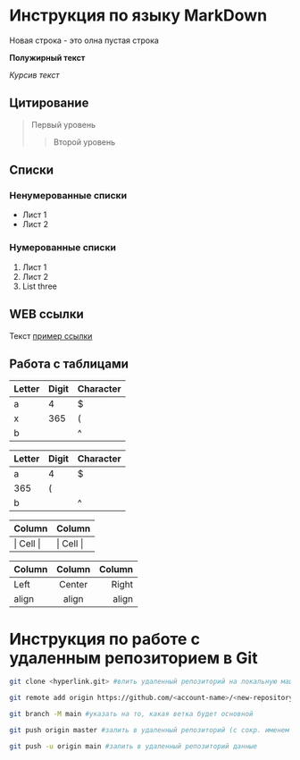 # Инструкция по языку MarkDown

Новая строка - это олна пустая строка

**Полужирный текст**

*Курсив текст*

## Цитирование
> Первый уровень
>> Второй уровень

## Списки
### Ненумерованные списки
* Лист 1
* Лист 2
### Нумерованные списки
1. Лист 1
2. Лист 2
3. List three

## WEB ссылки
Текст [пример ссылки](http.example.com "Всплывающая подсказка")

## Работа с таблицами

Letter | Digit | Character
------ | ------|----------
a      | 4     | $
x      | 365    | (
b      |       | ^  

Letter|Digit|Character
---|---|---
a|4|$
 |365|(
b| |^  

Column | Column
------ | ------
\| Cell \|| \| Cell \|  


Column | Column | Column
:----- | :----: | -----:
Left   | Center | Right
align  | align  | align

# Инструкция по работе с удаленным репозиторием в Git

```sh
git clone <hyperlink.git> #влить удаленный репозиторий на локальную машину

```
```sh
git remote add origin https://github.com/<account-name>/<new-repository-name>.git #связать локальный репозиторий с удаленным репозиторием

```
```sh
git branch -M main #указать на то, какая ветка будет основной
```
```sh
git push origin master #залить в удаленный репозиторий (с сокр. именем origin) данные своей ветки master
```
```sh
git push -u origin main #залить в удаленный репозиторий данные
```